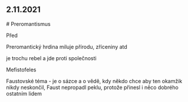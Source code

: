 ## 2.11.2021

# Preromantismus

Před

Preromantický hrdina miluje přírodu, zříceniny atd

je trochu rebel a jde proti společnosti

Mefistofeles

Faustovské téma - je o sázce a o vědě, kdy někdo chce aby ten okamžik nikdy neskončil, Faust nepropadl peklu, protože přinesl i něco dobrého ostatním lidem


